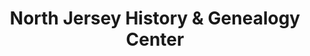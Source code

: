 ---
layout: repo
title: "North Jersey History & Genealogy Center"
id: 12536
permalink: repos/12536/
---